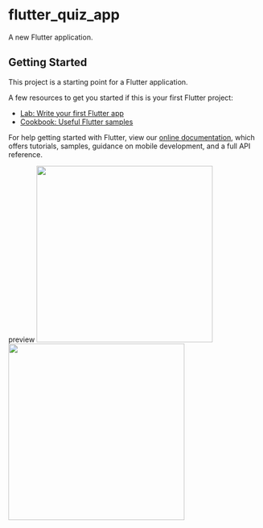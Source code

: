 # flutter_quiz_app

A new Flutter application.

## Getting Started

This project is a starting point for a Flutter application.

A few resources to get you started if this is your first Flutter project:

- [Lab: Write your first Flutter app](https://flutter.dev/docs/get-started/codelab)
- [Cookbook: Useful Flutter samples](https://flutter.dev/docs/cookbook)

For help getting started with Flutter, view our
[online documentation](https://flutter.dev/docs), which offers tutorials,
samples, guidance on mobile development, and a full API reference.

preview
<img src="https://user-images.githubusercontent.com/70128869/108588308-71f6b800-737e-11eb-9803-2d4364ecfb98.png" width="350"></a>
<img src="https://user-images.githubusercontent.com/70128869/108588315-7622d580-737e-11eb-9cdc-a70c1ae2fc27.png" width="350"></a>
